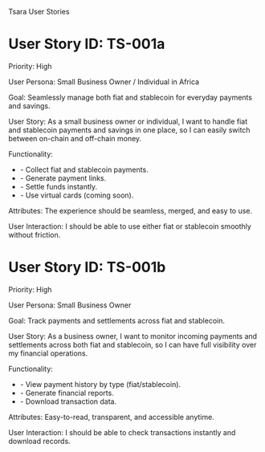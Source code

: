 Tsara User Stories

# User Story ID: TS-001a

Priority: High

User Persona: Small Business Owner / Individual in Africa

Goal: Seamlessly manage both fiat and stablecoin for everyday payments and savings.

User Story: As a small business owner or individual, I want to handle fiat and stablecoin payments and savings in one place, so I can easily switch between on-chain and off-chain money.

Functionality:

- \- Collect fiat and stablecoin payments.
- \- Generate payment links.
- \- Settle funds instantly.
- \- Use virtual cards (coming soon).

Attributes: The experience should be seamless, merged, and easy to use.

User Interaction: I should be able to use either fiat or stablecoin smoothly without friction.

# User Story ID: TS-001b

Priority: High

User Persona: Small Business Owner

Goal: Track payments and settlements across fiat and stablecoin.

User Story: As a business owner, I want to monitor incoming payments and settlements across both fiat and stablecoin, so I can have full visibility over my financial operations.

Functionality:

- \- View payment history by type (fiat/stablecoin).
- \- Generate financial reports.
- \- Download transaction data.

Attributes: Easy-to-read, transparent, and accessible anytime.

User Interaction: I should be able to check transactions instantly and download records.